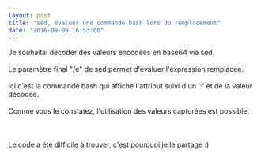 ```yaml
---
layout: post
title: "sed, évaluer une commande bash lors du remplacement"
date: "2016-09-09 16:53:00"
---
```

Je souhaitai décoder des valeurs encodées en base64 via sed.<br /><br />Le paramètre final "/e" de sed permet d'évaluer l'expression remplacée.<br /><br />Ici c'est la commande bash qui affiche l'attribut suivi d'un ':' et de la valeur décodée.<br /><br />Comme vous le constatez, l'utilisation des valeurs capturées est possible.<br /><br /><script src="//pastebin.com/embed_js/mVyjBJUC"></script><br /><br />Le code a été difficile à trouver, c'est pourquoi je le partage :)
